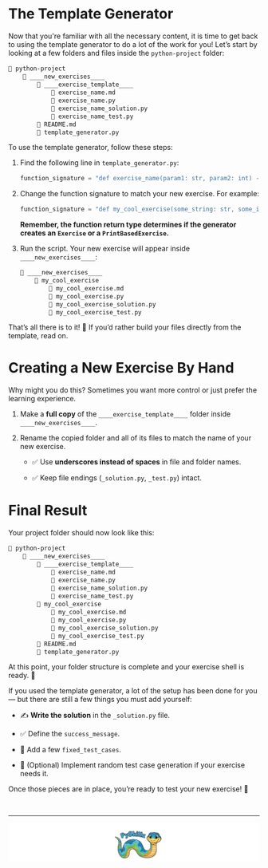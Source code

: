 # The Template Generator

Now that you're familiar with all the necessary content, it is time to get back to using the template generator to do a lot of the work for you! Let’s start by looking at a few folders and files inside the `python-project` folder:

```text
📂 python-project
    📂 ____new_exercises____
        📂 ____exercise_template____
            📄 exercise_name.md
            📄 exercise_name.py
            📄 exercise_name_solution.py
            📄 exercise_name_test.py
        📄 README.md
        📄 template_generator.py
````

To use the template generator, follow these steps:

1. Find the following line in `template_generator.py`:

   ```python
   function_signature = "def exercise_name(param1: str, param2: int) -> None:"
   ```

2. Change the function signature to match your new exercise. For example:

   ```python
   function_signature = "def my_cool_exercise(some_string: str, some_integer: int) -> None:"
   ```

   **Remember, the function return type determines if the generator creates an `Exercise` or a `PrintBasedExercise`.**

3. Run the script. Your new exercise will appear inside `____new_exercises____`:

   ```text
   📂 ____new_exercises____
       📂 my_cool_exercise
           📄 my_cool_exercise.md
           📄 my_cool_exercise.py
           📄 my_cool_exercise_solution.py
           📄 my_cool_exercise_test.py
   ```

That’s all there is to it! 🎉 If you’d rather build your files directly from the template, read on.

# Creating a New Exercise By Hand

Why might you do this? Sometimes you want more control or just prefer the learning experience.

1. Make a **full copy** of the `____exercise_template____` folder inside `____new_exercises____`.

2. Rename the copied folder and all of its files to match the name of your new exercise.

   * ✅ Use **underscores instead of spaces** in file and folder names.

   * ✅ Keep file endings (`_solution.py`, `_test.py`) intact.

# Final Result

Your project folder should now look like this:

```text
📂 python-project
    📂 ____new_exercises____
        📂 ____exercise_template____
            📄 exercise_name.md
            📄 exercise_name.py
            📄 exercise_name_solution.py
            📄 exercise_name_test.py
        📂 my_cool_exercise
            📄 my_cool_exercise.md
            📄 my_cool_exercise.py
            📄 my_cool_exercise_solution.py
            📄 my_cool_exercise_test.py
        📄 README.md
        📄 template_generator.py
```

At this point, your folder structure is complete and your exercise shell is ready. 🎯

If you used the template generator, a lot of the setup has been done for you — but there are still a few things you must add yourself:

* ✍️ **Write the solution** in the `_solution.py` file.

* ✅ Define the `success_message`.

* 🧪 Add a few `fixed_test_cases`.

* 🎲 (Optional) Implement random test case generation if your exercise needs it.

Once those pieces are in place, you’re ready to test your new exercise! 🚀

<BR>

************

[![Skillz Catalog](../graphics/PySkillzFooter.png)](skillz-catalog)
